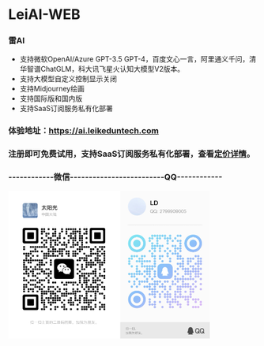 # LeiAI-WEB

### 雷AI
 - 支持微软OpenAI/Azure GPT-3.5 GPT-4，百度文心一言，阿里通义千问，清华智谱ChatGLM，科大讯飞星火认知大模型V2版本。
 - 支持大模型自定义控制显示关闭
 - 支持Midjourney绘画
 - 支持国际版和国内版
 - 支持SaaS订阅服务私有化部署

### 体验地址：https://ai.leikeduntech.com
### 注册即可免费试用，支持SaaS订阅服务私有化部署，查看<a href="https://ai.leikeduntech.com/pay">定价详情</a>。

### ------------微信-------------------------QQ------------
<div style="height: 300px;">
<img style="height:300px;" alt="author" src="docs/img/author-wx-qq.png">
</div>
